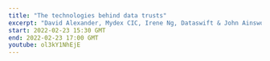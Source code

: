 ```yaml
---
title: "The technologies behind data trusts"
excerpt: "David Alexander, Mydex CIC, Irene Ng, Dataswift & John Ainsworth, University of Manchester held a panel discussion on understanding the architectures for trustworthy data governance chaired by Sylvie Delacroix, University of Birmingham. "
start: 2022-02-23 15:30 GMT
end: 2022-02-23 17:00 GMT
youtube: ol3kY1NhEjE
---
```

